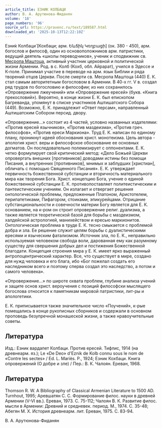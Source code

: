 ```yaml
---
article_title: ЕЗНИК КОЛБАЦИ
author: В. А. Арутюнова-Фиданян
volume: '18'
page_numbers: '96'
source_url: https://pravenc.ru/text/189587.html
downloaded_at: '2025-10-13T12:22:10Z'
---
```


Езни́к Колбаци́ [Кохбаци; арм. Եևճիկ Կռղբացի] (ок. 380 - 450), арм. богослов и философ, один из основоположников арм. патристики, ведущий деятель «школы переводчиков», ученик и сподвижник св. [Месропа Маштоца](<https://pravenc.ru/text/Месропа Маштоца.html>), активный участник церковной и политической жизни Армении. Род. в с. Колб (Кохб, обл. Айрарат), учился в Эдессе и К-поле. Принимал участие в переводе на арм. язык Библии и ряда творений отцов Церкви. После смерти св. Месропа Маштоца (440) Е. К. стал самым авторитетным богословом в Армении. В 40-х гг. V в. создал ряд трудов по богословию и философии; из них сохранилось «Опровержение лжеучений» или «Опровержение ересей» (букв. «Книга прекословий»). Вероятно, в конце жизни Е. К. был епископом Багреванда, упомянут в списке участников Аштишатского Собора (449). Возможно, Е. К. принадлежит «Ответ персам», направленный Аштишатским Собором персид. двору.

«Опровержение...» состоит из 4 частей, условно названных издателями: «Против ересей язычников», «Против маздеизма», «Против греч. философов», «Против ереси Маркиона». Труд Е. К. написан по единому плану, проникнут идеей обоснования христ. монотеизма. Цель автора - апология христ. веры и философское обоснование ее основных догматов. Он последовательно полемизирует с оппонентами. Е. К. четко формулирует свой критический метод: «Дело Божьей Церкви опровергать внешних [противников] доводами истины без помощи Писания, а внутренних [противников], мнимых и заблудших [христиан], обличать с помощью Священного Писания». Е. К. утверждает первичность божественной субстанции и вторичность материального мира как творения Бога. Христ. концепцию Бога, учение о единой божественной субстанции Е. К. противопоставляет политеистическим и пантеистическим учениям. Он излагает и отвергает решения онтологической проблемы, предложенные Платоном, Аристотелем, перипатетиками, Пифагором, стоиками, эпикурейцами. Отрицание субстанциональности и совечности материи Богу является для Е. К. основанием, на к-ром он строит опровержение религ. дуализма, а также является теоретической базой для борьбы с маздеизмом, халдейской астрологией, манихейством и ересью маркионитов. Онтологическая проблема в труде Е. К. тесно смыкается с проблемой добра и зла. Ее решение служит целям борьбы с дуалистическими ересями и языческим фатализмом. Источник зла, по Е. К., неправильно используемая человеком свобода воли, дарованная ему как разумному существу для свершения добрых дел и постижения Божественной благодати. Концепция строения мира у Е. К. имеет ярко выраженный антропоцентрический характер. Все, что существует в мире, создано для нужд человека и его блага, ибо «Бог пожелал создать его наследником всего и поэтому сперва создал это наследство, а потом и самого человека».

«Опровержение...» по широте охвата проблем, глубине анализа учений и защите основ христ. вероучения с позиций философски мыслящего богослова относится к памятникам мировой патристики, лит-ры и апологетики.

Е. К. приписывается также значительное число «Поучений», к-рые помещались в конце рукописных сборников и содержали в основном проповедь безупречной монашеской жизни, а также нравоучительные советы.

## Литература

Изд.: Езник вардапет Колбаци. Против ересей. Тифлис, 1914 (на древнеарм. яз.); Le «De Deo» d'Eznik de Kolb connu sous le nom de «Contre les sectes» / Ed. L. Mariès. P., 1924; Езник Кохбаци. Книга опровержений (О добре и зле) / Пер.: В. К. Чалоян. Ереван, 1968.

## Литература

Thomson R. W. A Bibliography of Classical Armenian Literature to 1500 AD. Turnhout, 1995; Аревшатян С. С. Формирование филос. науки в древней Армении (V-VI вв.). Ереван, 1973. С. 75-112; Чалоян В. К. Развитие филос. мысли в Армении: Древний и средневек. период. М., 1974. С. 35-48; Абегян М. Х. История древнеарм. лит. Ереван, 1975. С. 83-94.

В. А. Арутюнова-Фиданян
